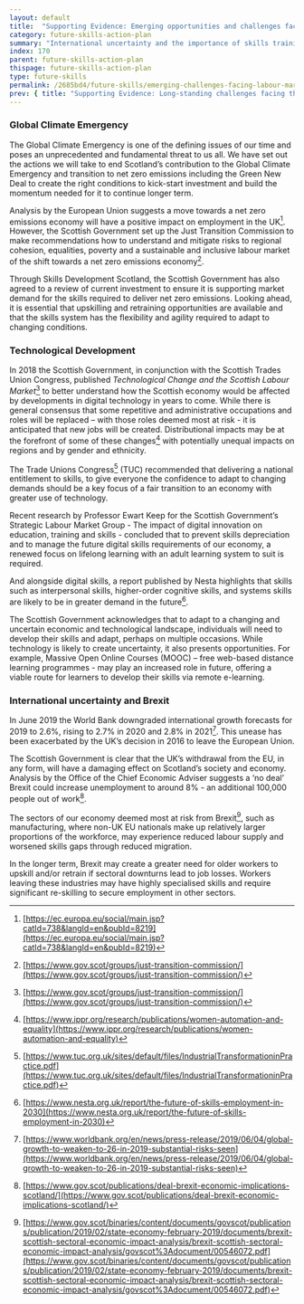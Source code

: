 ```yaml
---
layout: default
title:  "Supporting Evidence: Emerging opportunities and challenges facing the labour market"
category: future-skills-action-plan
summary: "International uncertainty and the importance of skills training in Scotland’s climate change strategy."
index: 170
parent: future-skills-action-plan
thispage: future-skills-action-plan
type: future-skills
permalink: /2685bd4/future-skills/emerging-challenges-facing-labour-market/
prev: { title: "Supporting Evidence: Long-standing challenges facing the labour market", url: "/2685bd4/future-skills/long-term-challenges-facing-labour-market" }
---
```


### Global Climate Emergency

The Global Climate Emergency is one of the defining issues of our time and poses an unprecedented and fundamental threat to us all. We have set out the actions we will take to end Scotland’s contribution to the Global Climate Emergency and transition to net zero emissions including the Green New Deal to create the right conditions to kick-start investment and build the momentum needed for it to continue longer term.

Analysis by the European Union suggests a move towards a net zero emissions economy will have a positive impact on employment in the UK[^10]. However, the Scottish Government set up the Just Transition Commission to make recommendations how to understand and mitigate risks to regional cohesion, equalities, poverty and a sustainable and inclusive labour market of the shift towards a net zero emissions economy[^11].

Through Skills Development Scotland, the Scottish Government has also agreed to a review of current investment to ensure it is supporting market demand for the skills required to deliver net zero emissions. Looking ahead, it is essential that upskilling and retraining opportunities are available and that the skills system has the flexibility and agility required to adapt to changing conditions.

### Technological Development

In 2018 the Scottish Government, in conjunction with the Scottish Trades Union Congress, published *Technological Change and the Scottish Labour Market*[^12] to better understand how the Scottish economy would be affected by developments in digital technology in years to come. While there is general consensus that some repetitive and administrative occupations and roles will be replaced – with those roles deemed most at risk - it is anticipated that new jobs will be created. Distributional impacts may be at the forefront of some of these changes[^13] with potentially unequal impacts on regions and by gender and ethnicity.

The Trade Unions Congress[^14] (TUC) recommended that delivering a national entitlement to skills, to give everyone the confidence to adapt to changing demands should be a key focus of a fair transition to an economy with greater use of technology.

Recent research by Professor Ewart Keep for the Scottish Government’s Strategic Labour Market Group - The impact of digital innovation on education, training and skills - concluded that to prevent skills depreciation and to manage the future digital skills requirements of our economy, a renewed focus on lifelong learning with an adult learning system to suit is required.

And alongside digital skills, a report published by Nesta  highlights that skills such as interpersonal skills, higher-order cognitive skills, and systems skills are likely to be in greater demand in the future[^15].

The Scottish Government acknowledges that to adapt to a changing and uncertain economic and technological landscape, individuals will need to develop their skills and adapt, perhaps on multiple occasions. While technology is likely to create uncertainty, it also presents opportunities. For example, Massive Open Online Courses (MOOC) – free web-based distance learning programmes - may play an increased role in future, offering a viable route for learners to develop their skills via remote e-learning.

### International uncertainty and Brexit

In June 2019 the World Bank downgraded international growth forecasts for 2019 to 2.6%, rising to 2.7% in 2020 and 2.8% in 2021[^16]. This unease has been exacerbated by the UK’s decision in 2016 to leave the European Union.

The Scottish Government is clear that the UK’s withdrawal from the EU, in any form, will have a damaging effect on Scotland’s society and economy. Analysis by the Office of the Chief Economic Adviser suggests a ‘no deal’ Brexit could increase unemployment to around 8% - an additional 100,000 people out of work[^17].

The sectors of our economy deemed most at risk from Brexit[^18], such as manufacturing, where non-UK EU nationals make up relatively larger proportions of the workforce, may experience reduced labour supply and worsened skills gaps through reduced migration.

In the longer term, Brexit may create a greater need for older workers to upskill and/or retrain if sectoral downturns lead to job losses. Workers leaving these industries may have highly specialised skills and require significant re-skilling to secure employment in other sectors.

[^10]: [https://ec.europa.eu/social/main.jsp?catId=738&langId=en&pubId=8219](https://ec.europa.eu/social/main.jsp?catId=738&langId=en&pubId=8219)
[^11]: [https://www.gov.scot/groups/just-transition-commission/](https://www.gov.scot/groups/just-transition-commission/)
[^12]: [https://www.gov.scot/groups/just-transition-commission/](https://www.gov.scot/groups/just-transition-commission/)
[^13]: [https://www.ippr.org/research/publications/women-automation-and-equality](https://www.ippr.org/research/publications/women-automation-and-equality)
[^14]: [https://www.tuc.org.uk/sites/default/files/IndustrialTransformationinPractice.pdf](https://www.tuc.org.uk/sites/default/files/IndustrialTransformationinPractice.pdf)
[^15]: [https://www.nesta.org.uk/report/the-future-of-skills-employment-in-2030](https://www.nesta.org.uk/report/the-future-of-skills-employment-in-2030)
[^16]: [https://www.worldbank.org/en/news/press-release/2019/06/04/global-growth-to-weaken-to-26-in-2019-substantial-risks-seen](https://www.worldbank.org/en/news/press-release/2019/06/04/global-growth-to-weaken-to-26-in-2019-substantial-risks-seen)
[^17]: [https://www.gov.scot/publications/deal-brexit-economic-implications-scotland/](https://www.gov.scot/publications/deal-brexit-economic-implications-scotland/)
[^18]: [https://www.gov.scot/binaries/content/documents/govscot/publications/publication/2019/02/state-economy-february-2019/documents/brexit-scottish-sectoral-economic-impact-analysis/brexit-scottish-sectoral-economic-impact-analysis/govscot%3Adocument/00546072.pdf](https://www.gov.scot/binaries/content/documents/govscot/publications/publication/2019/02/state-economy-february-2019/documents/brexit-scottish-sectoral-economic-impact-analysis/brexit-scottish-sectoral-economic-impact-analysis/govscot%3Adocument/00546072.pdf)
